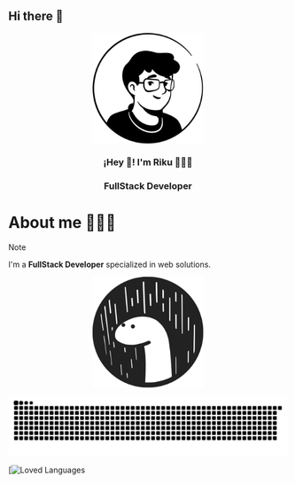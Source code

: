 ## Hi there 👋
<p align="center" width="300">
   <img align="center" width="200" src="https://github.com/IRikune/IRikune/blob/main/assets/riku.webp" />
   <h3 align="center">¡Hey 👋! I'm Riku 👨🏻‍💻</h3>
   <h3 align="center">FullStack Developer</h3>
</p>

# About me 🧑🏻‍💻

>[!Note]
> I'm a **FullStack Developer** specialized in web solutions.

<p align="center" width="300">
   <img align="center" width="200" src="https://github.com/IRikune/IRikune/blob/main/assets/deno.webp" />
</p>

<p align = "center">
	<img src = "https://github.com/7oSkaaa/7oSkaaa/blob/output/github-contribution-grid-snake.svg?" alt = "Snake Game"/>
</p>

[![Loved Languages](https://github-readme-tech-stack.vercel.app/api/cards?title=Loved+Languages&align=center&titleAlign=center&lineCount=1&theme=one_dark&bg=%23282C34&badge=%2321252B&border=%2321252B&titleColor=%2343A3EF&line1=javascript%2CJavascript%2Cf7df1e%3Btypescript%2CTypescript%2C3178c6%3B)